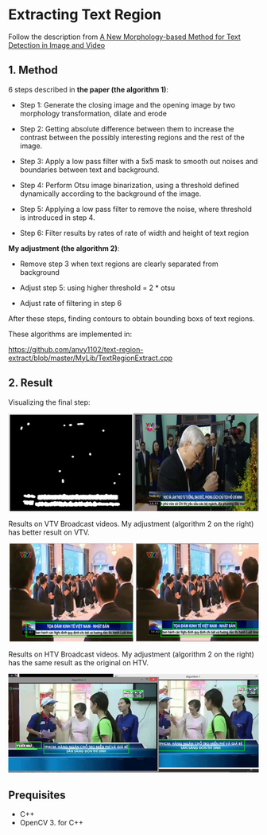 # Extracting Text Region 

Follow the description from [A New Morphology-based Method for Text Detection in Image and Video](https://research.ijcaonline.org/volume103/number13/pxc3899251.pdf) 

## 1. Method

6 steps described in **the paper (the algorithm 1)**:

+ Step 1: Generate the closing image and the opening image by two morphology transformation, dilate and erode 

+ Step 2: Getting absolute difference between them to increase the contrast between the possibly interesting regions and the rest of the image. 

+ Step 3:  Apply a low pass filter with a 5x5 mask to smooth out
noises and boundaries between text and background.

+ Step 4: Perform Otsu image binarization, using a threshold defined dynamically according to the background of the image.

+ Step 5: Applying a low pass filter to remove the noise, where threshold is introduced in step 4.

+ Step 6: Filter results by rates of rate of width and height of text region

**My adjustment (the algorithm 2)**:

+ Remove step 3 when text regions are clearly separated from background

+ Adjust step 5: using higher threshold = 2 * otsu

+ Adjust rate of filtering in step 6

After these steps, finding contours to obtain bounding boxs of text regions. 

These algorithms are implemented in:

https://github.com/anvy1102/text-region-extract/blob/master/MyLib/TextRegionExtract.cpp


## 2. Result

Visualizing the final step:

![Process](images/process.png)

Results on VTV Broadcast videos. My adjustment (algorithm 2 on the right) has better result on VTV.

![VTV](images/vtv.png)

Results on HTV Broadcast videos. My adjustment (algorithm 2 on the right) has the same result as the original on HTV.

![VTV](images/htv.png)


## Prequisites
+ C++
+ OpenCV 3. for C++
